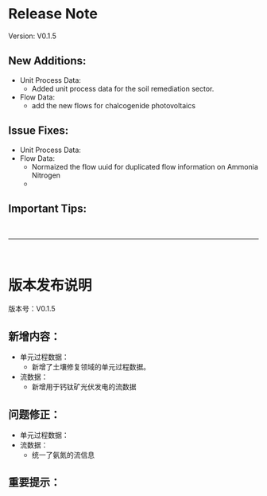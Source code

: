 # Release Note

Version: V0.1.5

## New Additions:

- Unit Process Data:
  - Added unit process data for the soil remediation sector.
- Flow Data:
  - add the new flows for chalcogenide photovoltaics

## Issue Fixes:

- Unit Process Data:
- Flow Data:
  - Normaized the flow uuid for duplicated flow information on Ammonia Nitrogen
  - 

## Important Tips:


<br>

---

<br>

# 版本发布说明

版本号：V0.1.5

## 新增内容：

- 单元过程数据：
  - 新增了土壤修复领域的单元过程数据。
- 流数据：
  - 新增用于钙钛矿光伏发电的流数据

## 问题修正：

- 单元过程数据：
- 流数据：
  - 统一了氨氮的流信息

## 重要提示：
